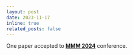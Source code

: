 ```yaml
---
layout: post
date: 2023-11-17
inline: true
related_posts: false
---
```


One paper accepted to **<a href="https://mmm2024.org/">MMM 2024</a>** conference.
